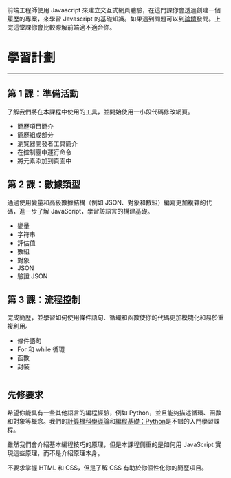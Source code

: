 前端工程師使用 Javascript 來建立交互式網頁體驗，在這門課你會透過創建一個履歷的專案，來學習 Javascript 的基礎知識。如果遇到問題可以到[論壇](https://discussions.udacity.com/)發問。上完這堂課你會比較瞭解前端適不適合你。

# 

# 學習計劃

---

## 第 1 課：準備活動

了解我們將在本課程中使用的工具，並開始使用一小段代碼修改網頁。

* 簡歷項目簡介
* 簡歷組成部分
* 瀏覽器開發者工具簡介
* 在控制臺中運行命令
* 將元素添加到頁面中

## 第 2 課：數據類型

通過使用變量和高級數據結構（例如 JSON、對象和數組）編寫更加複雜的代碼，進一步了解 JavaScript，學習該語言的構建基礎。

* 變量
* 字符串
* 評估值
* 數組
* 對象
* JSON
* 驗證 JSON

## 第 3 課：流程控制

完成簡歷，並學習如何使用條件語句、循環和函數使你的代碼更加模塊化和易於重複利用。

* 條件語句
* For 和 while 循環
* 函數
* 封裝

# 

## 先修要求

希望你能具有一些其他語言的編程經驗，例如 Python，並且能夠描述循環、函數和對象等概念。我們的[計算機科學導論](https://www.gitbook.com/book/jeffrey1183/udacity-notes-intro-to-programming/edit#)和[編程基礎：Python](https://www.gitbook.com/book/jeffrey1183/udacity-notes-intro-to-programming/edit#)是不錯的入門學習課程。

雖然我們會介紹基本編程技巧的原理，但是本課程側重的是如何用 JavaScript 實現這些原理，而不是介紹原理本身。

不要求掌握 HTML 和 CSS，但是了解 CSS 有助於你個性化你的簡歷項目。

